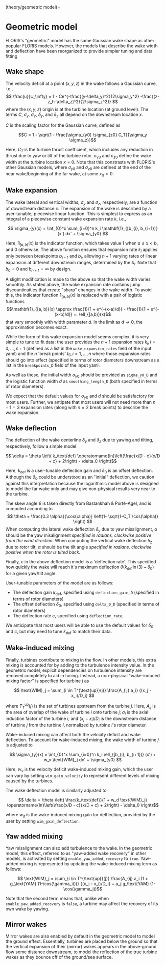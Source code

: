 (theory/geometric model)=
# Geometric model 

FLORIS's "geometric" model has the same Gaussian wake shape as other popular 
FLORIS models. However, the models that describe the wake width and deflection 
have been reorganized to provide simpler tuning and data fitting.

## Wake shape

The velocity deficit at a point $(x, y, z)$ in the wake follows a Gaussian 
curve, i.e.,
$$ \frac{u}{U_\infty} = 1 - Ce^{-\frac{(y-\delta_y)^2}{2\sigma_y^2}
   -\frac{(z-z_h-\delta_z)^2}{2\sigma_z^2}} $$
where the $(x, y, z)$ origin is at the turbine location (at ground level).
The terms $C$, $\sigma_y$, $\sigma_z$, $\delta_y$, and $\delta_z$ all depend 
on the downstream location $x$.

$C$ is the scaling factor for the Gaussian curve, defined as

$$C = 1 - \sqrt{1 - \frac{\sigma_{y0} \sigma_{z0} C_T}{\sigma_y \sigma_z}}$$ 

Here, $C_T$ is the turbine thrust coefficient, which includes any reduction 
in thrust due to yaw or tilt of the turbine rotor. $\sigma_{y0}$ and 
$\sigma_{z0}$ define the wake width at the turbine location $x=0$. Note that 
this constrasts with FLORIS's 
other Gaussian models, where $\sigma_{y0}$ and $\sigma_{z0}$ are defined at 
the end of the near wake/beginning of the far wake, at some $x_0 > 0$.

## Wake expansion
The wake lateral and vertical widths, $\sigma_y$ and $\sigma_z$, respectively,
are a function of downstream distance $x$. The expansion of the wake is 
described by a user-tunable, piecewise linear function. This is simplest to 
express as an integral of a piecewise constant wake expansion rate $k$, i.e.,

$$ \sigma_{y}(x) = \int_{0}^x \sum_{i=0}^n k_i \mathbf{1}_{[b_{i}, b_{i+1})}
(x') dx' + \sigma_{y0} $$

Here, $\mathbf{1}_{[a, b)}(x)$ is the indicator function, which takes value 
1 when $a \leq x < b$, and 0 otherwise. 
The above function ensures that expansion rate $k_i$ applies only between 
breakpoints $b_{i-1}$ and $b_i$, allowing $n+1$ varying rates of linear 
expansion at different downstream ranges, determined by the $b_i$. Note that 
$b_0 = 0$ and $b_{n+1} = \infty$ by design. 

A slight modification is made to the above so that the wake width varies 
smoothly. As stated above, the wake expansion rate contains jump 
discountinuities that create "sharp" changes in the wake width. To avoid this,
the indicator function $\mathbf{1}_{[a, b)}(x)$ is replaced with a pair of 
logistic functions 
$$\mathbf{1}_{[a, b)}(x) \approx \frac{1}{1 + e^{-(x-a)/d}} - 
 \frac{1}{1 + e^{-(x-b)/d}} =: \ell_{[a,b)}(x)$$
that vary smoothly with width parameter $d$. In the limit as 
$d\rightarrow 0$, the approximation becomes exact.

While the form of this wake expansion model seems complex, it is very simple 
to tune to fit data: the user provides the $n+1$ expansion rates 
$k_i, i=0,\dots,n+1$ 
(defined as a list in the `wake_expansion_rates` field of the input yaml) 
and 
the $n$ 'break points' $b_i, i=1,\dots,n$ where those expansion rates should go 
into effect (specified in terms of rotor diameters downstream as a list in the 
`breakpoints_D` field of the input yaml. 

As well as these, the initial width $\sigma_{y0}$ should be provided 
as `sigma_y0_D` and the 
logistic function width $d$ as `smoothing_length_D` (both specified in 
terms of rotor diameters).

We expect that the default values for $\sigma_{y0}$ and $d$ should be 
satisfactory for most users. Further, we antipate that most users will not 
need more than $n+1=3$ expansion rates (along with $n=2$ break points) to 
describe the wake expansion.

## Wake deflection

The deflection of the wake centerline $\delta_y$ and $\delta_z$ due to 
yawing and tilting, respectively, follow a simple model

$$ \delta = \theta \left( k_\text{def} 
\operatorname{ln}\left(\frac{x/D - c}{x/D + c} + 2\right) - \delta_0 \right)$$

Here, $k_\text{def}$ is a user-tunable deflection gain and $\delta_0$ is an 
offset deflection. Although the $\delta_0$ could be understood 
as an "initial" deflection, we caution against this interpretation because the 
logarithmic model above is designed to model the far wake only and may give 
non-physical results very near to the turbine.

The skew angle $\theta$ is taken directly from Bastankhah & Porté-Agel, and 
is computed according to 
$$ \theta = \frac{0.3 \alpha}{\cos(\alpha)} 
\left(1- \sqrt{1-C_T \cos(\alpha)} \right) $$
When computing the lateral wake deflection $\delta_y$ due to yaw misalignment,
$\alpha$ should be the yaw misalignment _specified in radians, clockwise 
positive from the wind direction_. When 
computing the vertical wake deflection $\delta_z$ due to rotor tilt, 
$\alpha$ should be the tilt angle _specified in radians, clockwise positive 
when the rotor is tilted back_.

Finally, $c$ in the above deflection model is a 'deflection rate'. This 
specified how quickly the wake will reach it's maximum deflection 
$\theta \left(k_\text{def} \operatorname{ln}(3) - \delta_0\right)$ for a given 
yaw/tilt angle.

User-tunable parameters of the model are as follows:
- The deflection gain $k_\text{def}$, specified using `deflection_gain_D` 
(specified in terms of rotor diameters)
- The offset deflection $\delta_0$, specified using `delta_0_D` 
(specified in terms of rotor diameters)
- The deflection rate $c$, specified using `deflection_rate`.

We anticipate that most users will be able to use the default values for 
$\delta_0$ and $c$, but may need to tune $k_\text{def}$ to match their data.

## Wake-induced mixing

Finally, turbines contribute to mixing in the flow. In other models, this 
extra mixing is accounted for by adding to the turbulence intensity value. In 
the geometric model, explicit dependencies on turbulence intensity are removed 
completely to aid in tuning. Instead, a non-physical "wake-induced mixing 
factor" is specified for turbine $j$ as

$$ \text{WIM}_j = \sum_{i \in T^{\text{up}}(j)} \frac{A_{ij} a_i}
 {(x_j - x_i)/D_i} $$

where $T_T^{\text{up}}(j)$ is the set of turbines upstream from the turbine 
$j$. Here, $A_{ij}$ is the area of overlap of the wake of turbine $i$ 
onto turbine $j$; $a_i$ is the axial induction factor of the 
turbine $i$; 
and $(x_j - x_i)/D_i$ is the downstream distance of turbine $j$ from 
the turbine $i$, normalized by turbine $i$'s rotor diameter.

Wake-induced mixing can affect both the velocity deficit and wake deflection. 
To account for wake-induced mixing, the wake width of turbine $j$ is adjusted 
to 

$$ \sigma_{y}(x) = \int_{0}^x \sum_{i=0}^n k_i \ell_{[b_{i}, b_{i+1})}
(x') + w_v \text{WIM}_j   dx' + \sigma_{y0} $$

Here, $w_v$ is the velocity deficit wake-induced mixing gain, which the 
user can vary by setting `wim_gain_velocity` to represent different levels of 
mixing caused by the turbines.

The wake deflection model is similarly adjusted to 

$$ \delta = \theta \left( \frac{k_\text{def}}{1 + w_d \text{WIM}_j}
\operatorname{ln}\left(\frac{x/D - c}{x/D + c} + 2\right) - \delta_0 \right)$$

where $w_d$ is the wake-induced mixing gain for delflection, provided by the 
user by setting `wim_gain_deflection`.

## Yaw added mixing

Yaw misalignment can also add turbulence to the wake. In the geometric model,
this effect, referred to as "yaw-added wake recovery" in other models, is 
activated by setting 
`enable_yaw_added_recovery` to `true`. Yaw-added mixing is represented 
by updating the wake-induced mixing term as follows:

$$ \text{WIM}_j = \sum_{i \in T^{\text{up}}(j)} 
\frac{A_{ij} a_i (1 + g_\text{YAM} (1-\cos(\gamma_i)))}
 {(x_j - x_i)/D_i} + a_j g_\text{YAM} (1-\cos(\gamma_j))$$

Note that the second term means that, unlike when `enable_yaw_added_recovery` 
is `false`, a turbine may affect the recovery of its own wake by yawing. 


## Mirror wakes

Mirror wakes are also enabled by default in the geometric model to model the 
ground effect. Essentially, turbines are placed below the ground so that 
the vertical expansion of their (mirror) wakes appears in the above-ground 
flow some distance downstream, to model the reflection of the true turbine 
wakes as they bounce off of the ground/sea surface.
